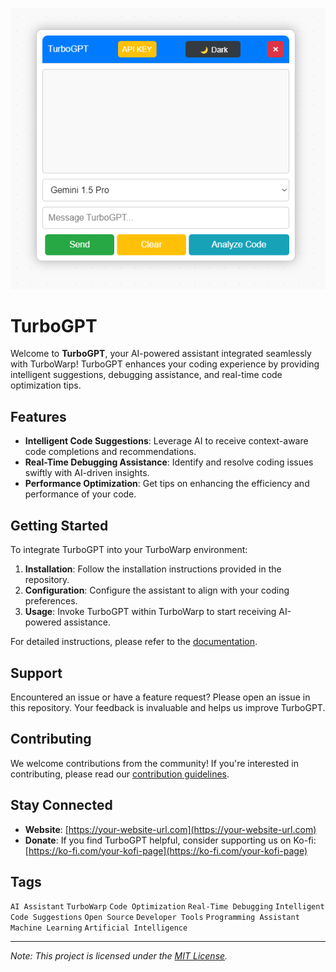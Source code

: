 ![TurboGPT Logo](1.png)

# TurboGPT

Welcome to **TurboGPT**, your AI-powered assistant integrated seamlessly with TurboWarp! TurboGPT enhances your coding experience by providing intelligent suggestions, debugging assistance, and real-time code optimization tips.

## Features

- **Intelligent Code Suggestions**: Leverage AI to receive context-aware code completions and recommendations.
- **Real-Time Debugging Assistance**: Identify and resolve coding issues swiftly with AI-driven insights.
- **Performance Optimization**: Get tips on enhancing the efficiency and performance of your code.

## Getting Started

To integrate TurboGPT into your TurboWarp environment:

1. **Installation**: Follow the installation instructions provided in the repository.
2. **Configuration**: Configure the assistant to align with your coding preferences.
3. **Usage**: Invoke TurboGPT within TurboWarp to start receiving AI-powered assistance.

For detailed instructions, please refer to the [documentation](https://your-website-url.com).

## Support

Encountered an issue or have a feature request? Please open an issue in this repository. Your feedback is invaluable and helps us improve TurboGPT.

## Contributing

We welcome contributions from the community! If you're interested in contributing, please read our [contribution guidelines](https://your-website-url.com/contributing).

## Stay Connected

- **Website**: [https://your-website-url.com](https://your-website-url.com)
- **Donate**: If you find TurboGPT helpful, consider supporting us on Ko-fi: [https://ko-fi.com/your-kofi-page](https://ko-fi.com/your-kofi-page)

## Tags

`AI Assistant` `TurboWarp` `Code Optimization` `Real-Time Debugging` `Intelligent Code Suggestions` `Open Source` `Developer Tools` `Programming Assistant` `Machine Learning` `Artificial Intelligence`

---

*Note: This project is licensed under the [MIT License](https://opensource.org/licenses/MIT).*

